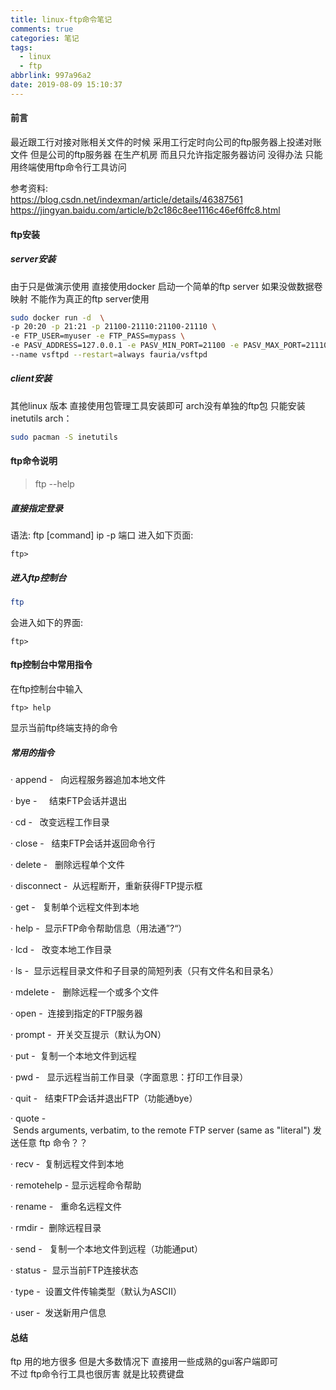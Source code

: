 ```yaml
---
title: linux-ftp命令笔记
comments: true
categories: 笔记
tags:
  - linux
  - ftp
abbrlink: 997a96a2
date: 2019-08-09 15:10:37
---
```

#### 前言
最近跟工行对接对账相关文件的时候 
采用工行定时向公司的ftp服务器上投递对账文件 
但是公司的ftp服务器 在生产机房 而且只允许指定服务器访问  没得办法 只能用终端使用ftp命令行工具访问 


参考资料:   
https://blog.csdn.net/indexman/article/details/46387561  
https://jingyan.baidu.com/article/b2c186c8ee1116c46ef6ffc8.html    



#### ftp安装 
##### server安装
由于只是做演示使用 直接使用docker 启动一个简单的ftp server  如果没做数据卷映射 不能作为真正的ftp server使用 
```bash
sudo docker run -d  \
-p 20:20 -p 21:21 -p 21100-21110:21100-21110 \
-e FTP_USER=myuser -e FTP_PASS=mypass \
-e PASV_ADDRESS=127.0.0.1 -e PASV_MIN_PORT=21100 -e PASV_MAX_PORT=21110 \
--name vsftpd --restart=always fauria/vsftpd
```
##### client安装
其他linux 版本 直接使用包管理工具安装即可  arch没有单独的ftp包 只能安装 inetutils 
arch：
```bash
sudo pacman -S inetutils
```
#### ftp命令说明
> ftp --help 

##### 直接指定登录 
语法: ftp \[command] ip  -p 端口
进入如下页面:
```text
ftp> 
```
##### 进入ftp控制台 
```bash
ftp 
```
会进入如下的界面:
```text
ftp>
```

#### ftp控制台中常用指令
在ftp控制台中输入 
```text
ftp> help 
```
显示当前ftp终端支持的命令 

##### 常用的指令  
· append -   向远程服务器追加本地文件

· bye -     结束FTP会话并退出

· cd -   改变远程工作目录

· close -   结束FTP会话并返回命令行

· delete -   删除远程单个文件

· disconnect -  从远程断开，重新获得FTP提示框

· get -   复制单个远程文件到本地

· help -  显示FTP命令帮助信息（用法通”?“）

· lcd -   改变本地工作目录

· ls -  显示远程目录文件和子目录的简短列表（只有文件名和目录名）

· mdelete -   删除远程一个或多个文件

· open -  连接到指定的FTP服务器

· prompt -  开关交互提示（默认为ON）

· put -  复制一个本地文件到远程

· pwd -   显示远程当前工作目录（字面意思：打印工作目录）

· quit -   结束FTP会话并退出FTP（功能通bye）

· quote - Sends arguments, verbatim, to the remote FTP server (same as "literal") 发送任意 ftp 命令？？

· recv -  复制远程文件到本地

· remotehelp - 显示远程命令帮助

· rename -   重命名远程文件

· rmdir -  删除远程目录

· send -   复制一个本地文件到远程（功能通put）

· status -  显示当前FTP连接状态

· type -  设置文件传输类型（默认为ASCII）

· user -  发送新用户信息


#### 总结  
ftp 用的地方很多 但是大多数情况下 直接用一些成熟的gui客户端即可     
不过 ftp命令行工具也很厉害 就是比较费键盘  




